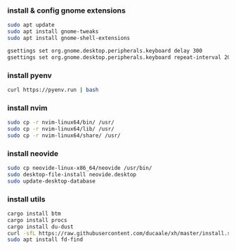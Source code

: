 ### install & config gnome extensions

```bash
sudo apt update 
sudo apt install gnome-tweaks 
sudo apt install gnome-shell-extensions 

gsettings set org.gnome.desktop.peripherals.keyboard delay 300
gsettings set org.gnome.desktop.peripherals.keyboard repeat-interval 20
```

### install pyenv

```bash
curl https://pyenv.run | bash
```

### install nvim

```bash
sudo cp -r nvim-linux64/bin/ /usr/
sudo cp -r nvim-linux64/lib/ /usr/
sudo cp -r nvim-linux64/share/ /usr/
```

### install neovide

```bash
sudo cp neovide-linux-x86_64/neovide /usr/bin/
sudo desktop-file-install neovide.desktop
sudo update-desktop-database
```

### install utils

```bash
cargo install btm
cargo install procs
cargo install du-dust
curl -sfL https://raw.githubusercontent.com/ducaale/xh/master/install.sh | sh
sudo apt install fd-find
```
